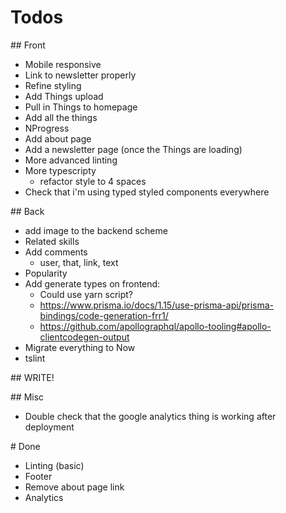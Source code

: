 # Todos

## Front
* Mobile responsive
* Link to newsletter properly
* Refine styling
* Add Things upload
* Pull in Things to homepage
* Add all the things
* NProgress
* Add about page
* Add a newsletter page (once the Things are loading)
* More advanced linting
* More typescripty
   * refactor style to 4 spaces
* Check that i'm using typed styled components everywhere

## Back
* add image to the backend scheme
* Related skills
* Add comments
  *  user, that, link, text
* Popularity
* Add generate types on frontend:
  * Could use yarn script?
  * https://www.prisma.io/docs/1.15/use-prisma-api/prisma-bindings/code-generation-frr1/
  * https://github.com/apollographql/apollo-tooling#apollo-clientcodegen-output
* Migrate everything to Now
* tslint

## WRITE!

## Misc
* Double check that the google analytics thing is working after deployment

# Done
* Linting (basic)
* Footer
* Remove about page link
* Analytics
